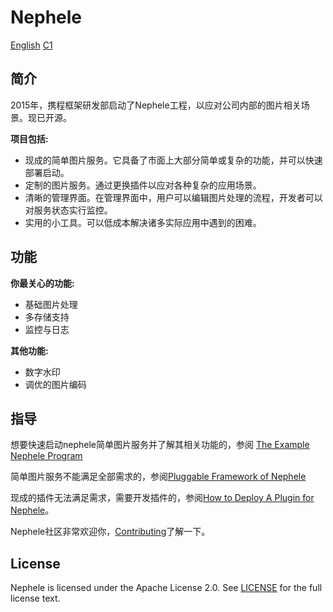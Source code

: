 # Nephele

[English](https://github.com/ctripcorp/nephele/blob/master/docs/en/README.md) [C1](https://github.com/ctripcorp/nephele/blob/master/docs/cn/REQUIREMENT_CLASS.md)

## 简介 

2015年，携程框架研发部启动了Nephele工程，以应对公司内部的图片相关场景。现已开源。

**项目包括:**

  * 现成的简单图片服务。它具备了市面上大部分简单或复杂的功能，并可以快速部署启动。
  * 定制的图片服务。通过更换插件以应对各种复杂的应用场景。
  * 清晰的管理界面。在管理界面中，用户可以编辑图片处理的流程，开发者可以对服务状态实行监控。
  * 实用的小工具。可以低成本解决诸多实际应用中遇到的困难。

## 功能

**你最关心的功能:**

  * 基础图片处理
  * 多存储支持
  * 监控与日志

**其他功能:**

  * 数字水印
  * 调优的图片编码
  	  	
## 指导

  想要快速启动nephele简单图片服务并了解其相关功能的，参阅 [The Example Nephele Program]()

  简单图片服务不能满足全部需求的，参阅[Pluggable Framework of Nephele]()

  现成的插件无法满足需求，需要开发插件的，参阅[How to Deploy A Plugin for Nephele]()。

  Nephele社区非常欢迎你，[Contributing]()了解一下。

## License

  Nephele is licensed under the Apache License 2.0. See [LICENSE](https://github.com/ctripcorp/nephele/blob/master/LICENSE) for the full license text.

